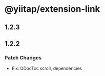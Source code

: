 # @yiitap/extension-link

## 1.2.3

## 1.2.2

### Patch Changes

- Fix: ODocToc scroll, dependencies
